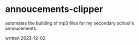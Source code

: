 # annoucements-clipper
automates the building of mp3 files for my secondary school's annoucements.

written 2023-12-02
